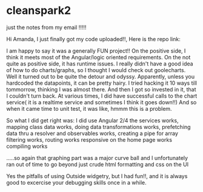 # cleanspark2

just the notes from my email !!!!!

Hi Amanda,
I just finally got my code uploaded!!,
Here is the repo link:

I am happy to say it was a generally FUN project!!  On the positive side, I think it meets most of the Angular/logic oriented requirements.  On the not quite as positive side, it has runtime issues.
I really didn't have a good idea of how to do charts/graphs, so I thought I would check out goolecharts.  Well it turned out to be quite the detour and odyssy.
Apparently, unless you hardcoded the datapoints, it can be pretty hairy. I tried hacking it 10 ways till tommorrow, thinking I was almost there. And then I got so invested in it, that I couldn't turn back.  At various times, I did have successful calls to the chart service( it is a realtime service and sometimes I think it goes down!!)
And so when it came time to unit test, it was like, hmmm this is a problem.

So what I did get right was:
I did use Angular 2/4
the services works,
mapping class data works,
doing data transformations works,
prefetching data thru a resolver and observables works, 
creating a pipe for array filtering works,
routing works
responsive on the home page works
compiling works

.....so again that graphing part was a major curve ball and I unfortunately ran out of time to  go beyond
just crude html formatting and css on the UI



Yes the pitfalls of using Outside widgetry, but I had fun!!, and it is always good to excercise your debugging skills once in a while.
